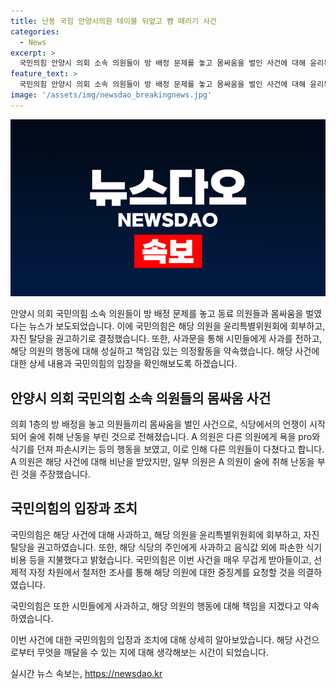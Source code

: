 ```yaml
---
title: 난동 국힘 안양시의원 테이블 뒤엎고 뺨 때리기 사건
categories:
  - News
excerpt: >
  국민의힘 안양시 의회 소속 의원들이 방 배정 문제를 놓고 몸싸움을 벌인 사건에 대해 윤리특위에 회부되었다. 이에 국민의힘은 사과하며, 해당 의원에 대한 중징계를 요청하고 자진 탈당을 권고했다. 또한, 체질개선과 책임 있는 활동을 약속하며 시민들에게 사과했다. 사건은 의회에서의 방 배정 논의로 시작돼 의원들 간의 언쟁으로 확산되었고, A의원이 폭언 및 난동을 일으켰다는 주장이 제기됐다. A의원은 술에 취한 상태에서의 행동을 부인하지만, 다른 의원은 폭행을 고백하며 사건은 큰 파장을 일으켰다. 해당 식당은 사건으로 인한 파손에 대해 국민의힘으로부터 사과받고, 추가 비용을 지불받았다.
feature_text: >
  국민의힘 안양시 의회 소속 의원들이 방 배정 문제를 놓고 몸싸움을 벌인 사건에 대해 윤리특위에 회부되었다. 이에 국민의힘은 사과하며, 해당 의원에 대한 중징계를 요청하고 자진 탈당을 권고했다. 또한, 체질개선과 책임 있는 활동을 약속하며 시민들에게 사과했다. 사건은 의회에서의 방 배정 논의로 시작돼 의원들 간의 언쟁으로 확산되었고, A의원이 폭언 및 난동을 일으켰다는 주장이 제기됐다. A의원은 술에 취한 상태에서의 행동을 부인하지만, 다른 의원은 폭행을 고백하며 사건은 큰 파장을 일으켰다. 해당 식당은 사건으로 인한 파손에 대해 국민의힘으로부터 사과받고, 추가 비용을 지불받았다.
image: '/assets/img/newsdao_breakingnews.jpg'
---
```


<p><img src="/assets/img/newsdao_breakingnews.jpg" alt="flaretime 속보" /></p>

<p>안양시 의회 국민의힘 소속 의원들이 방 배정 문제를 놓고 동료 의원들과 몸싸움을 벌였다는 뉴스가 보도되었습니다. 이에 국민의힘은 해당 의원을 윤리특별위원회에 회부하고, 자진 탈당을 권고하기로 결정했습니다. 또한, 사과문을 통해 시민들에게 사과를 전하고, 해당 의원의 행동에 대해 성실하고 책임감 있는 의정활동을 약속했습니다. 해당 사건에 대한 상세 내용과 국민의힘의 입장을 확인해보도록 하겠습니다.</p>

<h2 data-ke-size="size26">안양시 의회 국민의힘 소속 의원들의 몸싸움 사건</h2>

<p>의회 1층의 방 배정을 놓고 의원들끼리 몸싸움을 벌인 사건으로, 식당에서의 언쟁이 시작되어 술에 취해 난동을 부린 것으로 전해졌습니다. A 의원은 다른 의원에게 욕을 pro와 식기를 던져 파손시키는 등의 행동을 보였고, 이로 인해 다른 의원들이 다쳤다고 합니다. A 의원은 해당 사건에 대해 비난을 받았지만, 일부 의원은 A 의원이 술에 취해 난동을 부린 것을 주장했습니다.</p>

<h2 data-ke-size="size26">국민의힘의 입장과 조치</h2>

<p>국민의힘은 해당 사건에 대해 사과하고, 해당 의원을 윤리특별위원회에 회부하고, 자진 탈당을 권고하였습니다. 또한, 해당 식당의 주인에게 사과하고 음식값 외에 파손한 식기 비용 등을 지불했다고 밝혔습니다. 국민의힘은 이번 사건을 매우 무겁게 받아들이고, 선제적 자정 차원에서 철저한 조사를 통해 해당 의원에 대한 중징계를 요청할 것을 의결하였습니다.</p>

<p>국민의힘은 또한 시민들에게 사과하고, 해당 의원의 행동에 대해 책임을 지겠다고 약속하였습니다.</p>

<p>이번 사건에 대한 국민의힘의 입장과 조치에 대해 상세히 알아보았습니다. 해당 사건으로부터 무엇을 깨달을 수 있는 지에 대해 생각해보는 시간이 되었습니다.</p>
실시간 뉴스 속보는, <a href="https://newsdao.kr" rel="dofollow">https://newsdao.kr</a>


